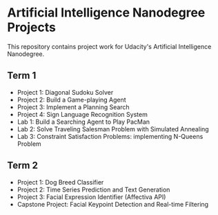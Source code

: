# Artificial Intelligence Nanodegree Projects
This repository contains project work for Udacity's Artificial Intelligence Nanodegree.

## Term 1
- Project 1: Diagonal Sudoku Solver
- Project 2: Build a Game-playing Agent
- Project 3: Implement a Planning Search
- Project 4: Sign Language Recognition System
- Lab 1: Build a Searching Agent to Play PacMan
- Lab 2: Solve Traveling Salesman Problem with Simulated Annealing
- Lab 3: Constraint Satisfaction Problems: implementing N-Queens Problem

## Term 2
- Project 1: Dog Breed Classifier
- Project 2: Time Series Prediction and Text Generation
- Project 3: Facial Expression Identifier (Affectiva API)
- Capstone Project: Facial Keypoint Detection and Real-time Filtering
